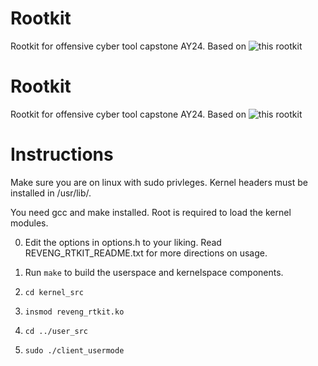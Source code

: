# Rootkit
Rootkit for offensive cyber tool capstone AY24. Based on ![this rootkit](https://github.com/reveng007/reveng_rtkit)

# Rootkit
Rootkit for offensive cyber tool capstone AY24. Based on ![this rootkit](https://github.com/reveng007/reveng_rtkit)

# Instructions
Make sure you are on linux with sudo privleges. Kernel headers must be installed in /usr/lib/.

You need gcc and make installed. Root is required to load the kernel modules.

0. Edit the options in options.h to your liking. Read REVENG_RTKIT_README.txt for more directions on usage. 

1. Run `make` to build the userspace and kernelspace components.

2. `cd kernel_src`

3. `insmod reveng_rtkit.ko`

4. `cd ../user_src`

5. `sudo ./client_usermode`


